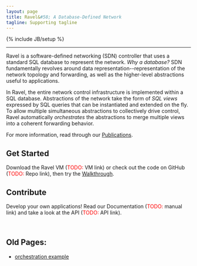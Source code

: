 ```yaml
---
layout: page
title: Ravel&#58; A Database-Defined Network
tagline: Supporting tagline
---
```

{% include JB/setup %}

---  

Ravel is a software-defined networking (SDN) controller that uses a standard SQL database to represent the network.  _Why a database?_ SDN fundamentally revolves around data representation--representation of the network topology and forwarding, as well as the higher-level abstractions useful to applications.

In Ravel, the entire network control infrastructure is implemented within a SQL database.  Abstractions of the network take the form of _SQL views_ expressed by SQL queries that can be instantiated and extended on the fly.  To allow multiple simultaneous abstractions to collectively drive control, Ravel automatically _orchestrates_ the abstractions to merge multiple views into a coherent forwarding behavior.

For more information, read through our [Publications]({{site.url}}publications).


## Get Started ##

Download the Ravel VM (<span style="color:red">TODO:</span> VM link) or check out the code on GitHub (<span style="color:red">TODO:</span> Repo link), then try the [Walkthrough]({{site.url}}walkthrough).


## Contribute ##

Develop your own applications!  Read our Documentation (<span style="color:red">TODO:</span> manual link) and take a look at the API (<span style="color:red">TODO:</span> API link).

<br/>

## Old Pages: ##
- [orchestration example]({{site.url}}orch_example)
